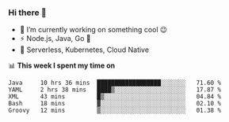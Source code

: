 ### Hi there 👋

<!--
**nodejh/nodejh** is a ✨ _special_ ✨ repository because its `README.md` (this file) appears on your GitHub profile.

Here are some ideas to get you started:

- 🔭 I’m currently working on ...
- 🌱 I’m currently learning ...
- 👯 I’m looking to collaborate on ...
- 🤔 I’m looking for help with ...
- 💬 Ask me about ...
- 📫 How to reach me: ...
- 😄 Pronouns: ...
- ⚡ Fun fact: ...
-->

- 🔭 I’m currently working on something cool :wink:
- ⚡ Node.js, Java, Go :thought_balloon:
- 🤖 Serverless, Kubernetes, Cloud Native

📊 **This week I spent my time on**

<!--START_SECTION:waka-->
```text
Java     10 hrs 36 mins  ██████████████████░░░░░░░   71.60 % 
YAML     2 hrs 38 mins   ████▒░░░░░░░░░░░░░░░░░░░░   17.87 % 
XML      43 mins         █▒░░░░░░░░░░░░░░░░░░░░░░░   04.84 % 
Bash     18 mins         ▓░░░░░░░░░░░░░░░░░░░░░░░░   02.10 % 
Groovy   12 mins         ▒░░░░░░░░░░░░░░░░░░░░░░░░   01.38 % 
```
<!--END_SECTION:waka-->


<!--
:traffic_light: **Visitors**

![visitors](https://visitor-badge.glitch.me/badge?page_id=nodejh.nodejh)
-->

